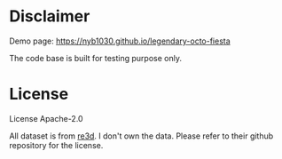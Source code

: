 # Disclaimer
Demo page: https://nyb1030.github.io/legendary-octo-fiesta

The code base is built for testing purpose only.

# License
License Apache-2.0

All dataset is from [re3d](https://github.com/dstl/re3d). I don't own the data. Please refer to their github repository for the license.
